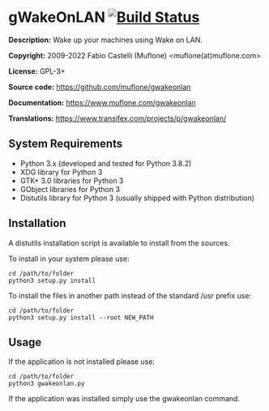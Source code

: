 gWakeOnLAN [![Build Status](https://travis-ci.org/muflone/gwakeonlan.svg?branch=master)](https://travis-ci.org/muflone/gwakeonlan)
==========
**Description:** Wake up your machines using Wake on LAN.

**Copyright:** 2009-2022 Fabio Castelli (Muflone) <muflone(at)muflone.com>

**License:** GPL-3+

**Source code:** https://github.com/muflone/gwakeonlan

**Documentation:** https://www.muflone.com/gwakeonlan

**Translations:** https://www.transifex.com/projects/p/gwakeonlan/

System Requirements
-------------------

* Python 3.x (developed and tested for Python 3.8.2)
* XDG library for Python 3
* GTK+ 3.0 libraries for Python 3
* GObject libraries for Python 3
* Distutils library for Python 3 (usually shipped with Python distribution)

Installation
------------

A distutils installation script is available to install from the sources.

To install in your system please use:

    cd /path/to/folder
    python3 setup.py install

To install the files in another path instead of the standard /usr prefix use:

    cd /path/to/folder
    python3 setup.py install --root NEW_PATH

Usage
-----

If the application is not installed please use:

    cd /path/to/folder
    python3 gwakeonlan.py

If the application was installed simply use the gwakeonlan command.
